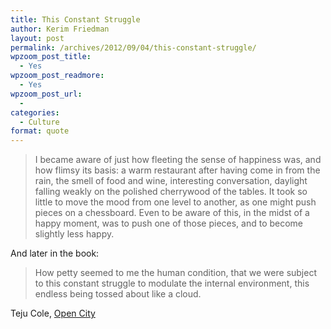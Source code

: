 ```yaml
---
title: This Constant Struggle
author: Kerim Friedman
layout: post
permalink: /archives/2012/09/04/this-constant-struggle/
wpzoom_post_title:
  - Yes
wpzoom_post_readmore:
  - Yes
wpzoom_post_url:
  - 
categories:
  - Culture
format: quote
---
```

> I became aware of just how fleeting the sense of happiness was, and how flimsy its basis: a warm restaurant after having come in from the rain, the smell of food and wine, interesting conversation, daylight falling weakly on the polished cherrywood of the tables. It took so little to move the mood from one level to another, as one might push pieces on a chessboard. Even to be aware of this, in the midst of a happy moment, was to push one of those pieces, and to become slightly less happy.

And later in the book:

> How petty seemed to me the human condition, that we were subject to this constant struggle to modulate the internal environment, this endless being tossed about like a cloud.

Teju Cole, <a href="http://www.amazon.com/gp/product/0812980093/ref=as_li_ss_tl?ie=UTF8&#038;camp=1789&#038;creative=390957&#038;creativeASIN=0812980093&#038;linkCode=as2&#038;tag=httpkerimoxus-20" onclick="_gaq.push(['_trackEvent', 'outbound-article', 'http://www.amazon.com/gp/product/0812980093/ref=as_li_ss_tl?ie=UTF8&camp=1789&creative=390957&creativeASIN=0812980093&linkCode=as2&tag=httpkerimoxus-20', 'Open City']);" >Open City</a>

